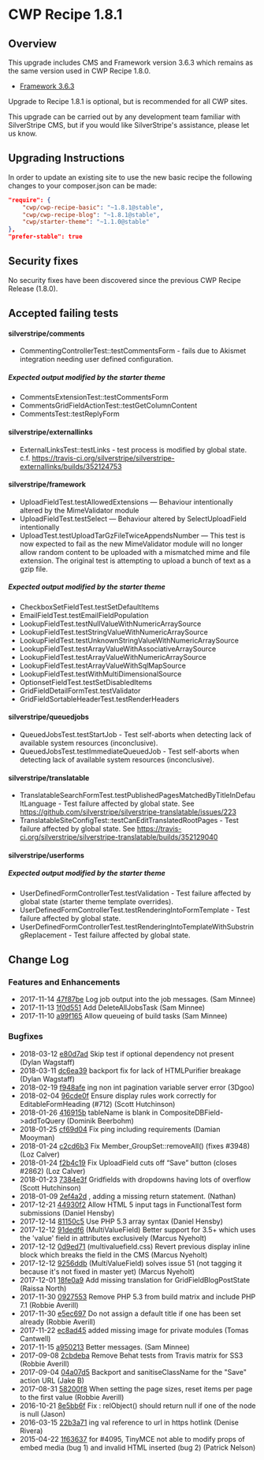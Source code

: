 # CWP Recipe 1.8.1

## Overview

This upgrade includes CMS and Framework version 3.6.3 which remains as the same version used in CWP Recipe 1.8.0.

 * [Framework 3.6.3](https://github.com/silverstripe/silverstripe-framework/blob/3.6.3/docs/en/04_Changelogs/3.6.2.md)

Upgrade to Recipe 1.8.1 is optional, but is recommended for all CWP sites.

This upgrade can be carried out by any development team familiar with SilverStripe CMS, but if you
would like SilverStripe's assistance, please let us know.

## Upgrading Instructions

In order to update an existing site to use the new basic recipe the following changes to your composer.json
can be made:

```json
"require": {
    "cwp/cwp-recipe-basic": "~1.8.1@stable",
    "cwp/cwp-recipe-blog": "~1.8.1@stable",
    "cwp/starter-theme": "~1.1.0@stable"
},
"prefer-stable": true
```

## Security fixes

No security fixes have been discovered since the previous CWP Recipe Release (1.8.0).

## Accepted failing tests

#### silverstripe/comments

 * CommentingControllerTest::testCommentsForm - fails due to Akismet integration needing user defined configuration.

##### Expected output modified by the starter theme

 * CommentsExtensionTest::testCommentsForm
 * CommentsGridFieldActionTest::testGetColumnContent
 * CommentsTest::testReplyForm

#### silverstripe/externallinks

 * ExternalLinksTest::testLinks - test process is modified by global state.
   c.f. https://travis-ci.org/silverstripe/silverstripe-externallinks/builds/352124753

#### silverstripe/framework

 * UploadFieldTest.testAllowedExtensions — Behaviour intentionally altered by the MimeValidator module
 * UploadFieldTest.testSelect — Behaviour altered by SelectUploadField intentionally
 * UploadTest.testUploadTarGzFileTwiceAppendsNumber — This test is now expected
   to fail as the new MimeValidator module will no longer allow random content to
   be uploaded with a mismatched mime and file extension. The original test is
   attempting to upload a bunch of text as a gzip file.

##### Expected output modified by the starter theme

 * CheckboxSetFieldTest.testSetDefaultItems
 * EmailFieldTest.testEmailFieldPopulation
 * LookupFieldTest.testNullValueWithNumericArraySource
 * LookupFieldTest.testStringValueWithNumericArraySource
 * LookupFieldTest.testUnknownStringValueWithNumericArraySource
 * LookupFieldTest.testArrayValueWithAssociativeArraySource
 * LookupFieldTest.testArrayValueWithNumericArraySource
 * LookupFieldTest.testArrayValueWithSqlMapSource
 * LookupFieldTest.testWithMultiDimensionalSource
 * OptionsetFieldTest.testSetDisabledItems
 * GridFieldDetailFormTest.testValidator
 * GridFieldSortableHeaderTest.testRenderHeaders

#### silverstripe/queuedjobs

 * QueuedJobsTest.testStartJob - Test self-aborts when detecting lack of available system
   resources (inconclusive).
 * QueuedJobsTest.testImmediateQueuedJob - Test self-aborts when detecting lack of available system
   resources (inconclusive).


#### silverstripe/translatable

 * TranslatableSearchFormTest.testPublishedPagesMatchedByTitleInDefaultLanguage - Test failure
   affected by global state. See https://github.com/silverstripe/silverstripe-translatable/issues/223
 * TranslatableSiteConfigTest::testCanEditTranslatedRootPages - Test failure
   affected by global state. See https://travis-ci.org/silverstripe/silverstripe-translatable/builds/352129040

#### silverstripe/userforms

##### Expected output modified by the starter theme

 * UserDefinedFormControllerTest.testValidation - Test failure affected by global state (starter theme template overrides).
 * UserDefinedFormControllerTest.testRenderingIntoFormTemplate - Test failure affected by global state.
 * UserDefinedFormControllerTest.testRenderingIntoTemplateWithSubstringReplacement - Test failure affected by global state.

<!--- Changes below this line will be automatically regenerated -->

## Change Log

### Features and Enhancements

 * 2017-11-14 [47f87be](https://github.com/symbiote/silverstripe-queuedjobs/commit/47f87bed67cb711c29f4d82a099c6a7f542fbe3f) Log job output into the job messages. (Sam Minnee)
 * 2017-11-13 [1f0d551](https://github.com/symbiote/silverstripe-queuedjobs/commit/1f0d5515b45e99107b82ac0319cb5e1212de865e) Add DeleteAllJobsTask (Sam Minnee)
 * 2017-11-10 [a99f165](https://github.com/symbiote/silverstripe-queuedjobs/commit/a99f165b730e1f7cd07a6ddd2f5b3780083e1e1f) Allow queueing of build tasks (Sam Minnee)

### Bugfixes

 * 2018-03-12 [e80d7ad](https://github.com/silverstripe/silverstripe-comments/commit/e80d7ad312fb297ff58257556208f3f10ac921c3) Skip test if optional dependency not present (Dylan Wagstaff)
 * 2018-03-11 [dc6ea39](https://github.com/silverstripe/silverstripe-comments/commit/dc6ea3934d875ec26e7a2747db40daa4990e5302) backport fix for lack of HTMLPurifier breakage (Dylan Wagstaff)
 * 2018-02-19 [f948afe](https://github.com/silverstripe/silverstripe-blog/commit/f948afe2710d90d0392b6647327010644f2de229) ing non int pagination variable server error (3Dgoo)
 * 2018-02-04 [96cde0f](https://github.com/silverstripe/silverstripe-userforms/commit/96cde0f04c4de1b6d90976839826ee22b8a6a4b5) Ensure display rules work correctly for EditableFormHeading (#712) (Scott Hutchinson)
 * 2018-01-26 [416915b](https://github.com/silverstripe/silverstripe-framework/commit/416915b08248285083518850ad8d015ca8ed25c2) tableName is blank in CompositeDBField-&gt;addToQuery (Dominik Beerbohm)
 * 2018-01-25 [cf69d04](https://github.com/silverstripe/silverstripe-framework/commit/cf69d048665befa90eb43146f86cde984b876b3a) Fix ping including requirements (Damian Mooyman)
 * 2018-01-24 [c2cd6b3](https://github.com/silverstripe/silverstripe-framework/commit/c2cd6b3832c6bc4775b2742df593b445c2aca391) Fix Member_GroupSet::removeAll() (fixes #3948) (Loz Calver)
 * 2018-01-24 [f2b4c19](https://github.com/silverstripe/silverstripe-framework/commit/f2b4c192ec4d70779f7c667a976e741a7f3a26c5) Fix UploadField cuts off “Save” button (closes #2862) (Loz Calver)
 * 2018-01-23 [7384e3f](https://github.com/silverstripe/silverstripe-framework/commit/7384e3fc25987742ea08af74b704857a936e8ec0) Gridfields with dropdowns having lots of overflow (Scott Hutchinson)
 * 2018-01-09 [2ef4a2d](https://github.com/silverstripe/silverstripe-framework/commit/2ef4a2d4ee86577b00311e65bbeb0439f7aaa1fc) , adding a missing return statement. (Nathan)
 * 2017-12-21 [44930f2](https://github.com/silverstripe/silverstripe-framework/commit/44930f211be3f658fc92f2d5318255de03078701) Allow HTML 5 input tags in FunctionalTest form submissions (Daniel Hensby)
 * 2017-12-14 [81150c5](https://github.com/silverstripe/silverstripe-framework/commit/81150c59225dbf1e95bb0b4dbcfbe18346f2bdff) Use PHP 5.3 array syntax (Daniel Hensby)
 * 2017-12-12 [91dedf6](https://github.com/symbiote/silverstripe-multivaluefield/commit/91dedf6f7e1e4e53b426a5fb2ed3b15349c6632c) (MultiValueField) Better support for 3.5+ which uses the 'value' field in attributes exclusively (Marcus Nyeholt)
 * 2017-12-12 [0d9ed71](https://github.com/symbiote/silverstripe-multivaluefield/commit/0d9ed71217de4109a832bada497a66c316bf2241) (multivaluefield.css) Revert previous display inline block which breaks the field in the CMS (Marcus Nyeholt)
 * 2017-12-12 [9256ddb](https://github.com/symbiote/silverstripe-multivaluefield/commit/9256ddb15a4fb89b66e32bba20a027d7a9f9ace6) (MultiValueField) solves issue 51 (not tagging it because it's not fixed in master yet) (Marcus Nyeholt)
 * 2017-12-01 [18fe0a9](https://github.com/silverstripe/silverstripe-blog/commit/18fe0a96e78e28e4b147253fd7f327c4e02e0cbb) Add missing translation for GridFieldBlogPostState (Raissa North)
 * 2017-11-30 [0927553](https://github.com/symbiote/silverstripe-advancedworkflow/commit/09275532be59946b3785119e94e4bee16db0ccba) Remove PHP 5.3 from build matrix and include PHP 7.1 (Robbie Averill)
 * 2017-11-30 [e5ec697](https://github.com/symbiote/silverstripe-advancedworkflow/commit/e5ec6975a629ccdade0998360c5bfcd4d46cfdd6) Do not assign a default title if one has been set already (Robbie Averill)
 * 2017-11-22 [ec8ad45](https://github.com/silverstripe/cwp/commit/ec8ad45609a1dc00899f34c7d48235d91f86a149) added missing image for private modules (Tomas Cantwell)
 * 2017-11-15 [a950213](https://github.com/symbiote/silverstripe-queuedjobs/commit/a950213a8e741beb795d2051291581bcb8b063d4) Better messages. (Sam Minnee)
 * 2017-09-08 [2cbdeba](https://github.com/silverstripe/silverstripe-subsites/commit/2cbdeba69aff5a9f984cfcb471a287b6f4bfb073) Remove Behat tests from Travis matrix for SS3 (Robbie Averill)
 * 2017-09-04 [04a07d5](https://github.com/symbiote/silverstripe-gridfieldextensions/commit/04a07d505f32f3256f35c7653389198e18e0bccd) Backport and sanitiseClassName for the "Save" action URL (Jake B)
 * 2017-08-31 [58200f8](https://github.com/symbiote/silverstripe-gridfieldextensions/commit/58200f847fbdeeae6f593274846e939e482cbdd5) When setting the page sizes, reset items per page to the first value (Robbie Averill)
 * 2016-10-21 [8e5bb6f](https://github.com/silverstripe/silverstripe-framework/commit/8e5bb6fbdce0b2ca2d08a45534df2264db5e6b12) Fix : relObject() should return null if one of the node is null (Jason)
 * 2016-03-15 [22b3a71](https://github.com/silverstripe/silverstripe-framework/commit/22b3a71ec0c8cd8c38030fa0bf5449abefafe8a3) ing val reference to url in https hotlink (Denise Rivera)
 * 2015-04-22 [1f63637](https://github.com/silverstripe/silverstripe-framework/commit/1f63637b9369d4644a92523ada5d1a5dc0576c12) for #4095, TinyMCE not able to modify props of embed media (bug 1) and invalid HTML inserted (bug 2) (Patrick Nelson)
